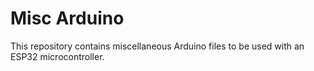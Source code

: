 # Misc Arduino

This repository contains miscellaneous Arduino files to be used with an ESP32 microcontroller.


